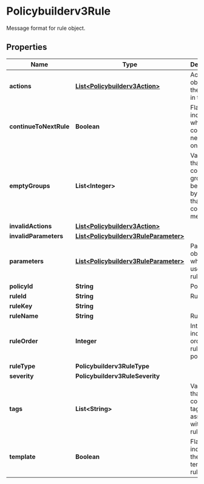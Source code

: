 

# Policybuilderv3Rule

Message format for rule object.

## Properties

| Name | Type | Description | Notes |
|------------ | ------------- | ------------- | -------------|
|**actions** | [**List&lt;Policybuilderv3Action&gt;**](Policybuilderv3Action.md) | Action object of the actions in the rules. |  [optional] |
|**continueToNextRule** | **Boolean** | Flag indicating whether continue to next rule is on/off. |  [optional] |
|**emptyGroups** | **List&lt;Integer&gt;** | Variable that contains group ids being used by the rule that contains 0 members. |  [optional] |
|**invalidActions** | [**List&lt;Policybuilderv3Action&gt;**](Policybuilderv3Action.md) |  |  [optional] |
|**invalidParameters** | [**List&lt;Policybuilderv3RuleParameter&gt;**](Policybuilderv3RuleParameter.md) |  |  [optional] |
|**parameters** | [**List&lt;Policybuilderv3RuleParameter&gt;**](Policybuilderv3RuleParameter.md) | Parameter object which are used in the rule. |  [optional] |
|**policyId** | **String** | Policy Id. |  [optional] |
|**ruleId** | **String** | Rule id. |  [optional] |
|**ruleKey** | **String** |  |  [optional] |
|**ruleName** | **String** | Rule name. |  [optional] |
|**ruleOrder** | **Integer** | Integer to indicate the order of the rule in the policy. |  [optional] |
|**ruleType** | **Policybuilderv3RuleType** |  |  [optional] |
|**severity** | **Policybuilderv3RuleSeverity** |  |  [optional] |
|**tags** | **List&lt;String&gt;** | Variable that contains tags assosicated with the rule. |  [optional] |
|**template** | **Boolean** | Flag to indicate if the rule is a template rule. |  [optional] |



